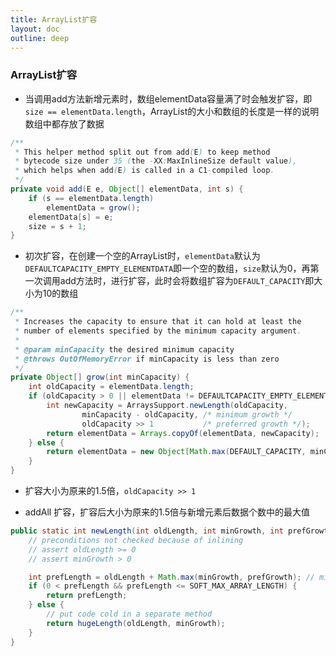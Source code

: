 ```yaml
---
title: ArrayList扩容
layout: doc
outline: deep
---
```


### ArrayList扩容

- 当调用add方法新增元素时，数组elementData容量满了时会触发扩容，即`size == elementData.length`，ArrayList的大小和数组的长度是一样的说明数组中都存放了数据

```java
/**
 * This helper method split out from add(E) to keep method
 * bytecode size under 35 (the -XX:MaxInlineSize default value),
 * which helps when add(E) is called in a C1-compiled loop.
 */
private void add(E e, Object[] elementData, int s) {
    if (s == elementData.length)
        elementData = grow();
    elementData[s] = e;
    size = s + 1;
}
```

- 初次扩容，在创建一个空的ArrayList时，`elementData`默认为`DEFAULTCAPACITY_EMPTY_ELEMENTDATA`即一个空的数组，`size`默认为0，再第一次调用add方法时，进行扩容，此时会将数组扩容为`DEFAULT_CAPACITY`即大小为10的数组

```java
/**
 * Increases the capacity to ensure that it can hold at least the
 * number of elements specified by the minimum capacity argument.
 *
 * @param minCapacity the desired minimum capacity
 * @throws OutOfMemoryError if minCapacity is less than zero
 */
private Object[] grow(int minCapacity) {
    int oldCapacity = elementData.length;
    if (oldCapacity > 0 || elementData != DEFAULTCAPACITY_EMPTY_ELEMENTDATA) {
        int newCapacity = ArraysSupport.newLength(oldCapacity,
                minCapacity - oldCapacity, /* minimum growth */
                oldCapacity >> 1           /* preferred growth */);
        return elementData = Arrays.copyOf(elementData, newCapacity);
    } else {
        return elementData = new Object[Math.max(DEFAULT_CAPACITY, minCapacity)];
    }
}
```

- 扩容大小为原来的1.5倍，`oldCapacity >> 1`

- addAll 扩容，扩容后大小为原来的1.5倍与新增元素后数据个数中的最大值

```java
public static int newLength(int oldLength, int minGrowth, int prefGrowth) {
    // preconditions not checked because of inlining
    // assert oldLength >= 0
    // assert minGrowth > 0

    int prefLength = oldLength + Math.max(minGrowth, prefGrowth); // might overflow
    if (0 < prefLength && prefLength <= SOFT_MAX_ARRAY_LENGTH) {
        return prefLength;
    } else {
        // put code cold in a separate method
        return hugeLength(oldLength, minGrowth);
    }
}
```
